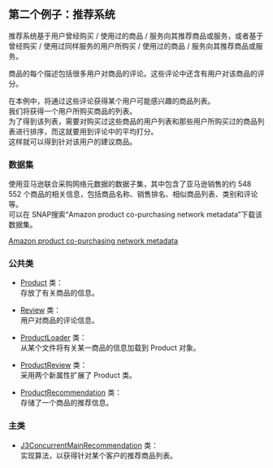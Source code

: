 ## 第二个例子：推荐系统
推荐系统基于用户曾经购买 / 使用过的商品 / 服务向其推荐商品或服务，或者基于曾经购买 / 使用过同样服务的用户所购买 / 使用过的商品 / 服务向其推荐商品或服务。

商品的每个描述包括很多用户对商品的评论。这些评论中还含有用户对该商品的评分。

在本例中，将通过这些评论获得某个用户可能感兴趣的商品列表。  
我们将获得一个用户所购买商品的列表。  
为了得到该列表，需要对购买过这些商品的用户列表和那些用户所购买过的商品列表进行排序，而这就要用到评论中的平均打分。  
这样就可以得到针对该用户的建议商品。

### 数据集
使用亚马逊联合采购网络元数据的数据子集，其中包含了亚马逊销售的约 548 552 个商品的相关信息，包括商品名称、销售排名、相似商品列表、类别和评论等。  
可以在 SNAP搜索“Amazon product co-purchasing network metadata”下载该数据集。  

[Amazon product co-purchasing network metadata](http://snap.stanford.edu/data/amazon-meta.html)

### 公共类
-	[Product](common2/Product.java) 类：  
存放了有关商品的信息。

-	[Review](common2/Review.java) 类：  
用户对商品的评论信息。
-	[ProductLoader](common2/ProductLoader.java) 类：  
从某个文件将有关某一商品的信息加载到 Product 对象。
-	[ProductReview](common2/ProductReview.java) 类：  
采用两个新属性扩展了 Product 类。
-	[ProductRecommendation](common2/ProductRecommendation.java) 类：  
存储了一个商品的推荐信息。

### 主类
-	[J3ConcurrentMainRecommendation](example2/J3ConcurrentMainRecommendation.java) 类：  
实现算法，以获得针对某个客户的推荐商品列表。




